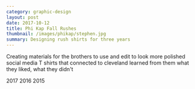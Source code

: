```yaml
---
category: graphic-design
layout: post
date: 2017-10-12
title: Phi Kap Fall Rushes
thumbnail: /images/phikap/stephen.jpg
summary: Designing rush shirts for three years
---
```

Creating materials for the brothers to use and edit to look more polished
social media
T shirts that connected to cleveland
learned from them what they liked, what they didn't

2017
2016
2015


